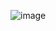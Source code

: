 ![image](https://github.com/gabrielricardosilva/CatalogoDeFilmes/assets/93540978/655ec4cd-9322-40a1-a002-3dcbee58ce45)
